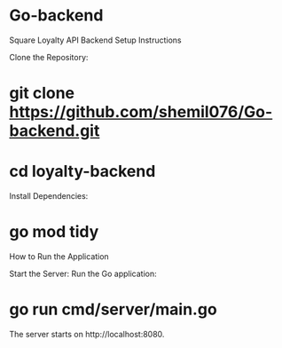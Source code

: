 #  Go-backend

Square Loyalty API Backend
Setup Instructions

<p>Clone the Repository:</p>
<p>

# git clone https://github.com/shemil076/Go-backend.git

# cd loyalty-backend
</p>



<p>Install Dependencies:

# go mod tidy
</p>



How to Run the Application

Start the Server: Run the Go application:

# go run cmd/server/main.go 

The server starts on http://localhost:8080.



